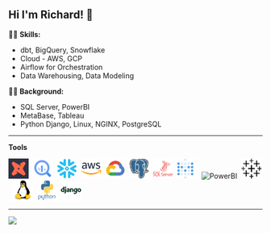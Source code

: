<div>
  <h2>Hi I'm Richard! 👋 </h2>
</div>

👨‍💻 **Skills:**
- dbt, BigQuery, Snowflake
- Cloud - AWS, GCP
- Airflow for Orchestration
- Data Warehousing, Data Modeling

👨‍🎓 **Background:**
- SQL Server, PowerBI
- MetaBase, Tableau
- Python Django, Linux, NGINX, PostgreSQL

---

**Tools**

<img src="https://github.com/richardgourley/richardgourley/blob/main/dbt.png"  title="DBT" alt="DBT" width="40" height="40"/>&nbsp;
<img src="https://github.com/richardgourley/richardgourley/blob/main/bigquery.svg"  title="Big Query" alt="big query" width="40" height="40"/>&nbsp;
<img src="https://github.com/richardgourley/richardgourley/blob/main/snowflake.png"  title="Snowflake" alt="big query" width="40" height="40"/>&nbsp;
<img src="https://github.com/devicons/devicon/blob/master/icons/amazonwebservices/amazonwebservices-original-wordmark.svg"  title="AWS" alt="AWS" width="40" height="40"/>&nbsp;
<img src="https://github.com/devicons/devicon/blob/master/icons/googlecloud/googlecloud-original.svg"  title="GCP" alt="GCP" width="40" height="40"/>&nbsp;
<img src="https://github.com/devicons/devicon/blob/master/icons/postgresql/postgresql-original.svg"  title="PostgreSQL" alt="postgresql" width="40" height="40"/>&nbsp;
<img src="https://github.com/devicons/devicon/blob/master/icons/microsoftsqlserver/microsoftsqlserver-plain-wordmark.svg" title="SQL-server"  alt="SQL-server" width="40" height="40"/>&nbsp;
<img src="https://github.com/richardgourley/richardgourley/blob/main/metabase.png"  title="Metabase" alt="metabase" width="40" height="40"/>&nbsp;
<img src="https://github.com/microsoft/PowerBI-Icons/blob/main/PNG/Desktop.png"  title="PowerBI" alt="PowerBI" width="40" height="40"/>&nbsp;
<img src="https://github.com/richardgourley/richardgourley/blob/main/tableau.svg"  title="Tableau" alt="tableau" width="40" height="40"/>&nbsp;
<img src="https://github.com/devicons/devicon/blob/master/icons/linux/linux-original.svg"  title="linux" alt="Linux" width="40" height="40"/>&nbsp;
<img src="https://github.com/devicons/devicon/blob/master/icons/python/python-original-wordmark.svg"  title="Python" alt="Python" width="40" height="40"/>&nbsp;
<img src="https://github.com/devicons/devicon/blob/master/icons/django/django-plain-wordmark.svg"  title="Django" alt="Django" width="40" height="40"/>&nbsp;

---

![](https://komarev.com/ghpvc/?username=richardgourley&color=red)

<!--

**Certs:**



<div>
  <br>
  <a href="https://www.credly.com/badges/6a41f24e-eb2a-4495-a4fc-77fe53996811/public_url" target="_blank">
    <img src="https://github.com/richardgourley/richardgourley/blob/main/image.png" title="Data Analyst certficate" alt="Data Analyst certficate" heigh="90" width="90"/>
  </a>

  <a href="https://www.credential.net/profile/richardgourley100963/wallet" target="_blank">
    <img src="https://github.com/richardgourley/richardgourley/blob/main/dbt_cert.png" title="dbt certificate" alt="dbt certificate" height="90" width="90"/>
  </a>
  
  <a href="https://www.credly.com/badges/e350c9dc-a7ab-464c-831f-684cbaba4d1f/public_url" target="_blank">
    <img src="https://github.com/richardgourley/richardgourley/blob/main/azure-data-fundamentals-600x600.png" title="Data Analyst certficate" alt="Azure Data Fundamentals Certificate" heigh="90" width="90"/>
  </a>
  
</div>

<br><br>

![](https://komarev.com/ghpvc/?username=richardgourley&color=green)




<img src="https://github.com/devicons/devicon/blob/master/icons/amazonwebservices/amazonwebservices-original-wordmark.svg"  title="AWS" alt="AWS" width="40" height="40"/>
  
  <img src="https://github.com/devicons/devicon/blob/master/icons/python/python-original-wordmark.svg"  title="Python" alt="Python" width="40" height="40"/>

<div>
  <img src="https://github.com/microsoft/PowerBI-Icons/blob/main/PNG/Desktop.png"  title="PowerBI" alt="PowerBI" width="40" height="40"/>&nbsp;
  <img src="https://github.com/devicons/devicon/blob/master/icons/microsoftsqlserver/microsoftsqlserver-plain-wordmark.svg" title="SQL-server"  alt="SQL-server" width="40" height="40"/>&nbsp;
  <img src="https://github.com/devicons/devicon/blob/master/icons/python/python-original-wordmark.svg"  title="Python" alt="Python" width="40" height="40"/>&nbsp;
  <img src="https://github.com/devicons/devicon/blob/master/icons/pandas/pandas-original-wordmark.svg"  title="Pandas" alt="Pandas" width="40" height="40"/>&nbsp;
  <img src="https://github.com/devicons/devicon/blob/master/icons/jupyter/jupyter-original-wordmark.svg"  title="Jupyter Notebooks" alt="Jupyter Notebooks" width="40" height="40"/>&nbsp;
</div>

<img src="https://github.com/devicons/devicon/blob/master/icons/amazonwebservices/amazonwebservices-original-wordmark.svg"  title="AWS" alt="AWS" width="50" height="50"/>&nbsp;
<img src="https://github.com/devicons/devicon/blob/master/icons/googlecloud/googlecloud-original.svg"  title="GCP" alt="AWS" width="50" height="50"/>&nbsp;
<img src="https://github.com/devicons/devicon/blob/master/icons/azure/azure-original-wordmark.svg" title="Azure" alt="Azure" width="50" height="50"/>&nbsp;
 
ADD SQL, POSTGRES, GCP, ORACLE, TABLEAU

### :hammer_and_wrench: Other Tools :

https://github.com/devicons/devicon/blob/master/icons/python/python-original-wordmark.svg

<img src="https://github.com/devicons/devicon/blob/master/icons/python/python-original-wordmark.svg"  title="Python" alt="Python" width="90" height="90"/>&nbsp;

<div>
<img src="https://github.com/devicons/devicon/blob/master/icons/linux/linux-original.svg"  title="linux" alt="Linux" width="50" height="50"/>&nbsp;
  <img src="https://github.com/devicons/devicon/blob/master/icons/django/django-plain-wordmark.svg"  title="Django" alt="Django" width="40" height="40"/>&nbsp;
  <img src="https://github.com/devicons/devicon/blob/master/icons/mysql/mysql-original-wordmark.svg" title="MySQL"  alt="MySQL" width="40" height="40"/>&nbsp;
  <img src="https://github.com/devicons/devicon/blob/master/icons/php/php-original.svg" title="PHP" alt="PHP" width="40" height="40"/>&nbsp;
  <img src="https://github.com/devicons/devicon/blob/master/icons/dot-net/dot-net-original.svg" title="dot-net" alt="dot-net" width="40" height="40"/>&nbsp;
  <img src="https://github.com/devicons/devicon/blob/master/icons/javascript/javascript-original.svg" title="JavaScript" alt="JavaScript" width="40" height="40"/>&nbsp;
  <img src="https://github.com/devicons/devicon/blob/master/icons/bootstrap/bootstrap-original-wordmark.svg"  title="Bootstrap" alt="Bootstrap" width="40" height="40"/>&nbsp;

<a href="https://www.cloudskillsboost.google/public_profiles/9233e473-b53b-4cba-a912-51051e144fb3/badges/2935746" target="_blank">
    <img src="https://github.com/richardgourley/richardgourley/blob/main/google_cloud_bigquery.png" title="Big Query Badge" alt="Big Query Badge" heigh="90" width="90"/>
  </a>
  
  <a href="https://www.cloudskillsboost.google/public_profiles/9233e473-b53b-4cba-a912-51051e144fb3/badges/2935746" target="_blank">
    <img src="https://github.com/richardgourley/richardgourley/blob/main/google_cloud_security.png" title="Google Cloud Security Badge" alt="Google Operations and Cloud Security" heigh="90" width="90"/>
  </a>

</div>

**richardgourley/richardgourley** is a ✨ _special_ ✨ repository because its `README.md` (this file) appears on your GitHub profile.

Here are some ideas to get you started:

- 🔭 I’m currently working on ...
- 🌱 I’m currently learning ...
- 👯 I’m looking to collaborate on ...
- 🤔 I’m looking for help with ...
- 💬 Ask me about ...
- 📫 How to reach me: ...
- 😄 Pronouns: ...
- ⚡ Fun fact: ...

- 👨‍💻
- 📖



❤️ PowerBI ❤️ SQL ❤️ Python ❤️ Django ❤️ Data / Databases / Database Driven applications

**Currently (e-commerce business - mixed data analyst/ web developer role):**
- 💾 Creation of data warehouse database and tables using **SQL Server**.
- ✨ Creation of ETL processes using **Python and Pandas**.
- ⛏️ Cleaning, transforming and loading of data using **PowerQuery**.
- ⭐ Creation of star and snowflake schema models in **PowerBI**.
- 📊 Creation of visualizations, reports and dashboards in **PowerBI**.
- 🕸️ Development and maintenance of the company website as required -  bespoke pages, forms and systems, training videos for content creation.

**Other:**
- 🏆 I recently passed the Microsoft certified PowerBI Data Analyst associate examination.
- ⏳ I have 6+ years MVT/ MVC web development experience. (Python Django, C# .NET and PHP)
- ☁️ I’m currently learning Azure Synapse Analytics and how to query data lakes with SQL pools and Apache PySpark.
- 👨‍🎓 FACT: I used to be a teacher before entering into the tech world!  I love helping people to learn. If you are learning Python, Django, Pandas, Data Analysis and SQL, check out some of my repos...

<div align="center">
  <img src="https://media.giphy.com/media/dWesBcTLavkZuG35MI/giphy.gif" width="600" height="300"/>
</div>

-->
